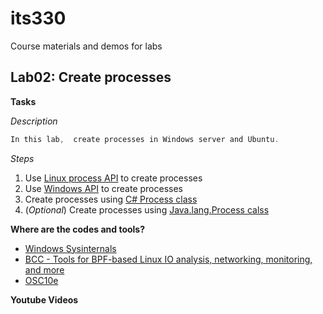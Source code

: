 # its330
Course materials and demos for labs


## Lab02: Create processes
**Tasks**

_Description_
```c
In this lab,  create processes in Windows server and Ubuntu.
```

_Steps_


1. Use [Linux process API](http://faculty.salina.k-state.edu/tim/CMST302/study_guide/topic8/multi.html) to create processes
2. Use [Windows API](https://docs.microsoft.com/en-us/windows/win32/procthread/processes-and-threads) to create processes
3. Create processes using [C# Process class](https://docs.microsoft.com/en-us/dotnet/api/system.diagnostics.process?view=netframework-4.8)
4. (_Optional_) Create processes using [Java.lang.Process calss](https://www.geeksforgeeks.org/java-lang-process-class-java/)

**Where are the codes and tools?** 
* [Windows Sysinternals](https://docs.microsoft.com/en-us/sysinternals/)
* [BCC - Tools for BPF-based Linux IO analysis, networking, monitoring, and more](https://github.com/iovisor/bcc)
* [OSC10e](https://github.com/greggagne/osc10e)

**Youtube Videos** 




